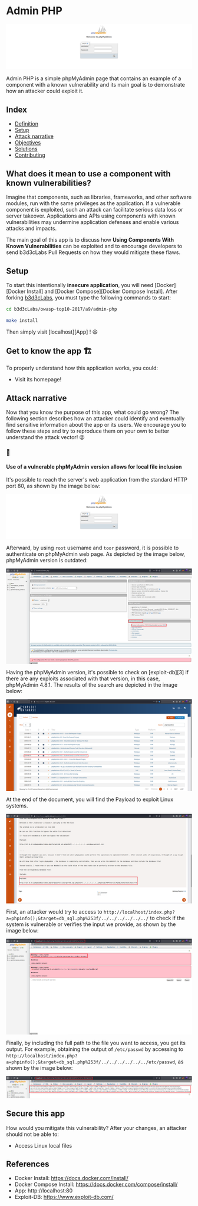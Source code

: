 # Admin PHP

<p align="center">
    <img src="images/attack1.png"/>
</p>

Admin PHP is a simple phpMyAdmin page that contains an example of a component with a known vulnerability and its main goal is to demonstrate how an attacker could exploit it.

## Index

- [Definition](#what-does-it-mean-to-use-a-component-with-known-vulnerabilities)
- [Setup](#setup)
- [Attack narrative](#attack-narrative)
- [Objectives](#secure-this-app)
- [Solutions](#pr-solutions)
- [Contributing](#contributing)

## What does it mean to use a component with known vulnerabilities?

Imagine that components, such as libraries, frameworks, and other software modules, run with the same privileges as the application. If a vulnerable component is exploited, such an attack can facilitate serious data loss or server takeover. Applications and APIs using components with known vulnerabilities may undermine application defenses and enable various attacks and impacts.

The main goal of this app is to discuss how **Using Components With Known Vulnerabilities** can be exploited and to encourage developers to send b3d3cLabs Pull Requests on how they would mitigate these flaws.

## Setup

To start this intentionally **insecure application**, you will need [Docker][Docker Install] and [Docker Compose][Docker Compose Install]. After forking [b3d3cLabs](https://github.com/b3d3c/b3d3cLabs), you must type the following commands to start:

```sh
cd b3d3cLabs/owasp-top10-2017/a9/admin-php
```

```sh
make install
```

Then simply visit [localhost][App] ! 😆

## Get to know the app 🏗

To properly understand how this application works, you could:

- Visit its homepage!

## Attack narrative

Now that you know the purpose of this app, what could go wrong? The following section describes how an attacker could identify and eventually find sensitive information about the app or its users. We encourage you to follow these steps and try to reproduce them on your own to better understand the attack vector! 😜

### 👀

#### Use of a vulnerable phpMyAdmin version allows for local file inclusion


It's possible to reach the server's web application from the standard HTTP port 80, as shown by the image below:

<img src="images/attack-1.png" align="center"/>

Afterward, by using `root` username and `toor` password, it is possible to authenticate on phpMyAdmin web page. As depicted by the image below, phpMyAdmin version is outdated:

<img src="images/attack2.png" align="center"/>

Having the phpMyAdmin version, it's possible to check on [exploit-db][3] if there are any exploits associated with that version, in this case, phpMyAdmin 4.8.1. The results of the search are depicted in the image below:

<img src="images/attack3.png" align="center"/>

At the end of the document, you will find the Payload to exploit Linux systems.

<img src="images/attack4.png" align="center"/>

First, an attacker would try to access to `http://localhost/index.php?a=phpinfo();&target=db_sql.php%253f/../../../../../../` to check if the system is vulnerable or verifies the input we provide, as shown by the image below:

<img src="images/attack5.png" align="center"/>

Finally, by including the full path to the file you want to access, you get its output. For example, obtaining the output of `/etc/passwd` by accessing to `http://localhost/index.php?a=phpinfo();&target=db_sql.php%253f/../../../../../../etc/passwd`, as shown by the image below:

<img src="images/attack6.png" align="center"/>

## Secure this app

How would you mitigate this vulnerability? After your changes, an attacker should not be able to:

* Access Linux local files

## References

* Docker Install:  https://docs.docker.com/install/
* Docker Compose Install: https://docs.docker.com/compose/install/
* App: http://localhost:80
* Exploit-DB: https://www.exploit-db.com/
